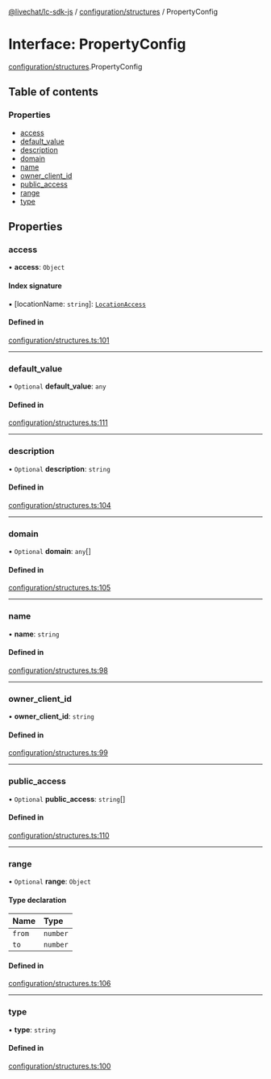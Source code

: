 [@livechat/lc-sdk-js](../README.md) / [configuration/structures](../modules/configuration_structures.md) / PropertyConfig

# Interface: PropertyConfig

[configuration/structures](../modules/configuration_structures.md).PropertyConfig

## Table of contents

### Properties

- [access](configuration_structures.PropertyConfig.md#access)
- [default\_value](configuration_structures.PropertyConfig.md#default_value)
- [description](configuration_structures.PropertyConfig.md#description)
- [domain](configuration_structures.PropertyConfig.md#domain)
- [name](configuration_structures.PropertyConfig.md#name)
- [owner\_client\_id](configuration_structures.PropertyConfig.md#owner_client_id)
- [public\_access](configuration_structures.PropertyConfig.md#public_access)
- [range](configuration_structures.PropertyConfig.md#range)
- [type](configuration_structures.PropertyConfig.md#type)

## Properties

### access

• **access**: `Object`

#### Index signature

▪ [locationName: `string`]: [`LocationAccess`](configuration_structures.LocationAccess.md)

#### Defined in

[configuration/structures.ts:101](https://github.com/livechat/lc-sdk-js/blob/11cc290/src/configuration/structures.ts#L101)

___

### default\_value

• `Optional` **default\_value**: `any`

#### Defined in

[configuration/structures.ts:111](https://github.com/livechat/lc-sdk-js/blob/11cc290/src/configuration/structures.ts#L111)

___

### description

• `Optional` **description**: `string`

#### Defined in

[configuration/structures.ts:104](https://github.com/livechat/lc-sdk-js/blob/11cc290/src/configuration/structures.ts#L104)

___

### domain

• `Optional` **domain**: `any`[]

#### Defined in

[configuration/structures.ts:105](https://github.com/livechat/lc-sdk-js/blob/11cc290/src/configuration/structures.ts#L105)

___

### name

• **name**: `string`

#### Defined in

[configuration/structures.ts:98](https://github.com/livechat/lc-sdk-js/blob/11cc290/src/configuration/structures.ts#L98)

___

### owner\_client\_id

• **owner\_client\_id**: `string`

#### Defined in

[configuration/structures.ts:99](https://github.com/livechat/lc-sdk-js/blob/11cc290/src/configuration/structures.ts#L99)

___

### public\_access

• `Optional` **public\_access**: `string`[]

#### Defined in

[configuration/structures.ts:110](https://github.com/livechat/lc-sdk-js/blob/11cc290/src/configuration/structures.ts#L110)

___

### range

• `Optional` **range**: `Object`

#### Type declaration

| Name | Type |
| :------ | :------ |
| `from` | `number` |
| `to` | `number` |

#### Defined in

[configuration/structures.ts:106](https://github.com/livechat/lc-sdk-js/blob/11cc290/src/configuration/structures.ts#L106)

___

### type

• **type**: `string`

#### Defined in

[configuration/structures.ts:100](https://github.com/livechat/lc-sdk-js/blob/11cc290/src/configuration/structures.ts#L100)
